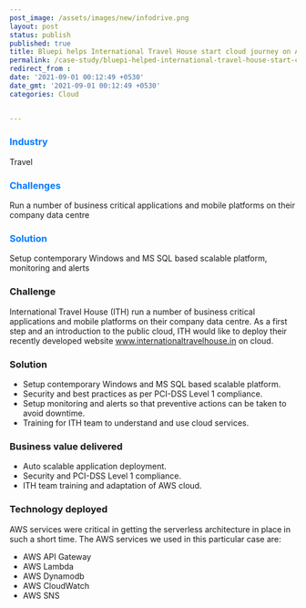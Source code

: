 ```yaml
---
post_image: /assets/images/new/infodrive.png 
layout: post 
status: publish 
published: true 
title: Bluepi helps International Travel House start cloud journey on AWS
permalink: /case-study/bluepi-helped-international-travel-house-start-cloud-journey-on-aws
redirect_from : 
date: '2021-09-01 00:12:49 +0530' 
date_gmt: '2021-09-01 00:12:49 +0530' 
categories: Cloud


---
```

<div class="row"> 
<div class="col-lg-4">
     <div class="top-class-detail">
        <div class="row align-item-center">
           <div class="col-lg-12">
             <div class="case_top_box">
               <h3 style="color:#007bff;">Industry </h3>
               <p>Travel</p>
              </div>
            </div>
            <div class="col-lg-12">
             <div class="case_top_box">
               <h3 style="color:#007bff;">Challenges</h3>
               <p>Run a number of business critical applications and mobile platforms on their company data centre</p>
              </div>
            </div>
            <div class="col-lg-12">
             <div class="case_top_box">
               <h3 style="color:#007bff;">Solution</h3>
               <p>Setup contemporary Windows and MS SQL based scalable platform, monitoring and alerts</p>
              </div>
            </div>
         </div>
      </div>
    </div>
<div class="col-lg-8" markdown="1">

### Challenge

International Travel House (ITH) run a number of business critical applications and mobile platforms on their company data centre. As a first step and an introduction to the public cloud, ITH would like to deploy their recently developed website www.internationaltravelhouse.in on cloud. 

### Solution
- Setup  contemporary Windows and MS SQL based scalable platform. 
- Security and best practices as per PCI-DSS Level 1 compliance.
- Setup monitoring and alerts so that preventive actions can be taken to avoid downtime.
- Training for ITH team to understand and use cloud services.


### Business value delivered
- Auto scalable application deployment.
- Security and PCI-DSS Level 1 compliance.
- ITH team training and adaptation of  AWS cloud.

### Technology deployed

AWS services were critical in getting the serverless architecture in place in such
a short time. The AWS services we used in this particular case are:
- AWS API Gateway
- AWS Lambda
- AWS Dynamodb
- AWS CloudWatch
- AWS SNS

</div>
</div>